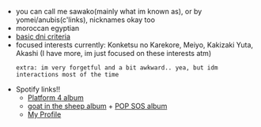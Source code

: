 - you can call me sawako(mainly what im known as), or by yomei/anubis(c'links), nicknames okay too
- moroccan egyptian
- [basic dni criteria](https://basic-dni.crd.co/)
- focused interests currently: Konketsu no Karekore, Meiyo, Kakizaki Yuta, Akashi (I have more, im just focused on these interests atm)
  ~~~
  extra: im very forgetful and a bit awkward.. yea, but idm interactions most of the time
  ~~~
- Spotify links!! 
  - [Platform 4 album](https://open.spotify.com/album/3JyxUkZuUZWh9EVOXxY9g2?si=veIxuRuiSRSds8XyHMbSUg)
  - [goat in the sheep album](https://open.spotify.com/album/1cAsOL7IYDQ1oN5lcHfODl?si=SWxga4usStGjxj1BgKU4yQ) + [POP SOS album](https://open.spotify.com/album/1ACDDPrYJOLfcNupnBz1CT?si=4ZmxfqVBQeOz8h3TBapLgw)
  - [My Profile](https://open.spotify.com/user/315euavfnk44afknjsrbqxvzqptm?si=5989034d91444023)
